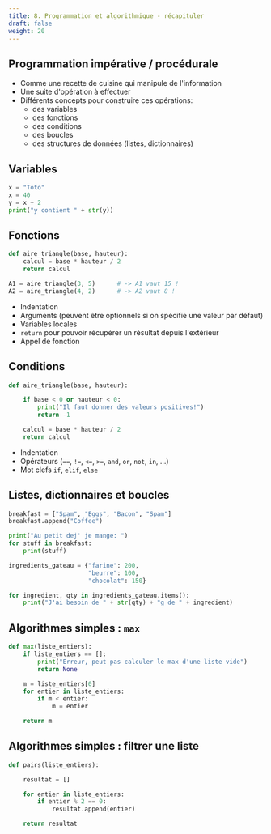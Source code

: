 ```yaml
---
title: 8. Programmation et algorithmique - récapituler
draft: false
weight: 20
---
```



## Programmation impérative / procédurale

- Comme une recette de cuisine qui manipule de l'information
- Une suite d'opération à effectuer
- Différents concepts pour construire ces opérations:
    - des variables
    - des fonctions
    - des conditions
    - des boucles
    - des structures de données (listes, dictionnaires)



## Variables

```python
x = "Toto"
x = 40
y = x + 2
print("y contient " + str(y))
```



## Fonctions

```python
def aire_triangle(base, hauteur):
    calcul = base * hauteur / 2
    return calcul

A1 = aire_triangle(3, 5)      # -> A1 vaut 15 !
A2 = aire_triangle(4, 2)      # -> A2 vaut 8 !
```

- Indentation
- Arguments (peuvent être optionnels si on spécifie une valeur par défaut)
- Variables locales
- `return` pour pouvoir récupérer un résultat depuis l'extérieur
- Appel de fonction


## Conditions

```python
def aire_triangle(base, hauteur):

    if base < 0 or hauteur < 0:
        print("Il faut donner des valeurs positives!")
        return -1

    calcul = base * hauteur / 2
    return calcul
```

- Indentation
- Opérateurs (`==`, `!=`, `<=`, `>=`, `and`, `or`, `not`, `in`, ...)
- Mot clefs `if`, `elif`, `else`


## Listes, dictionnaires et boucles

```python
breakfast = ["Spam", "Eggs", "Bacon", "Spam"]
breakfast.append("Coffee")

print("Au petit dej' je mange: ")
for stuff in breakfast:
    print(stuff)
```


```python
ingredients_gateau = {"farine": 200,
                      "beurre": 100,
                      "chocolat": 150}

for ingredient, qty in ingredients_gateau.items():
    print("J'ai besoin de " + str(qty) + "g de " + ingredient)
```

## Algorithmes simples : `max`

```python
def max(liste_entiers):
    if liste_entiers == []:
        print("Erreur, peut pas calculer le max d'une liste vide")
        return None

    m = liste_entiers[0]
    for entier in liste_entiers:
        if m < entier:
            m = entier

    return m
```

## Algorithmes simples : filtrer une liste

```python
def pairs(liste_entiers):

    resultat = []

    for entier in liste_entiers:
        if entier % 2 == 0:
            resultat.append(entier)

    return resultat
```

